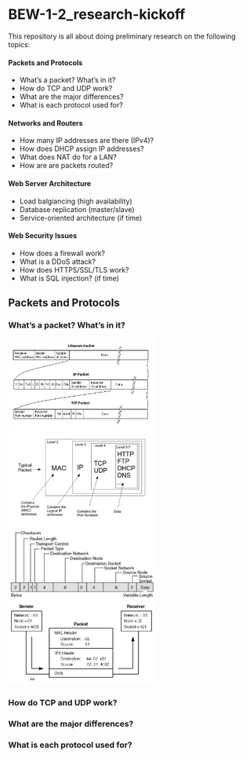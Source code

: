 # BEW-1-2_research-kickoff
This repository is all about doing preliminary research on the following topics:

#### Packets and Protocols
- What’s a packet? What’s in it?
- How do TCP and UDP work?
- What are the major differences?
- What is each protocol used for?

#### Networks and Routers
- How many IP addresses are there (IPv4)?
- How does DHCP assign IP addresses?
- What does NAT do for a LAN?
- How are are packets routed?

#### Web Server Architecture
- Load balgiancing (high availability)
- Database replication (master/slave)
- Service-oriented architecture (if time)

#### Web Security Issues
- How does a firewall work?
- What is a DDoS attack?
- How does HTTPS/SSL/TLS work?
- What is SQL injection? (if time)

## Packets and Protocols
### What’s a packet? What’s in it?
<img src="images/packet-01.gif" style="width:300px"/>
<img src="images/packet-02.jpg" style="width:300px"/>
<img src="images/packet-03.jpg" style="width:300px"/>
<img src="images/packet-04.gif" style="width:300px"/>

### How do TCP and UDP work?


### What are the major differences?


### What is each protocol used for?

